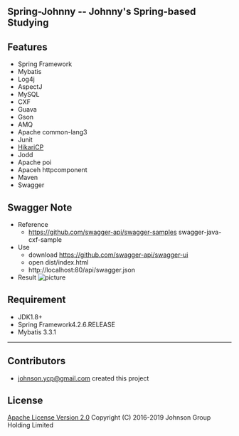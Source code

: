 ## Spring-Johnny  -- Johnny's Spring-based Studying 


## Features 
- Spring Framework
- Mybatis
- Log4j
- AspectJ
- MySQL
- CXF
- Guava
- Gson
- AMQ
- Apache common-lang3
- Junit
- [HikariCP](https://github.com/brettwooldridge/HikariCP)
- Jodd
- Apache poi
- Apaceh httpcomponent
- Maven
- Swagger

## Swagger Note
- Reference
   - https://github.com/swagger-api/swagger-samples   swagger-java-cxf-sample
- Use
   - download https://github.com/swagger-api/swagger-ui 
   - open dist/index.html
   - http://localhost:80/api/swagger.json
- Result
  ![picture](https://github.com/Michael-Johy/spring-johnny/blob/master/swagger.png)
## Requirement
- JDK1.8+
- Spring Framework4.2.6.RELEASE
- Mybatis 3.3.1
**********************************

## Contributors 
- johnson.ycp@gmail.com  created this project

## License
[Apache License Version 2.0](http://www.apache.org/licenses/LICENSE-2.0.html) Copyright (C) 2016-2019 Johnson Group Holding Limited